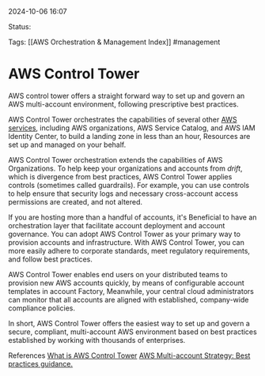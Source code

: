 2024-10-06 16:07

Status:

Tags:
[[AWS Orchestration & Management Index]]
#management

# AWS Control Tower

AWS control tower offers a straight forward way to set up and govern an AWS multi-account environment, following prescriptive best practices.

AWS Control Tower orchestrates the capabilities of several other [AWS services](https://docs.aws.amazon.com/controltower/latest/userguide/what-is-control-tower.html), including AWS organizations, AWS Service Catalog, and AWS IAM Identity Center, to build a landing zone in less than an hour, Resources are set up and managed on your behalf.

AWS Control Tower orchestration extends the capabilities of AWS Organizations. To help keep your organizations and accounts from *drift*, which is divergence from best practices, AWS Control Tower applies controls (sometimes called guardrails). For example, you can use controls to help ensure that security logs and necessary cross-account access permissions are created, and not altered.

If you are hosting more than a handful of accounts, it's Beneficial to have an orchestration layer that facilitate account deployment and account governance. You can adopt AWS Control Tower as your primary way to provision accounts and infrastructure. With AWS Control Tower, you can more easily adhere to corporate standards, meet regulatory requirements, and follow best practices.

AWS Control Tower enables end users on your distributed teams to provision new AWS accounts quickly, by means of configurable account templates in account Factory, Meanwhile, your central cloud administrators can monitor that all accounts are aligned with established, company-wide compliance policies.

In short, AWS Control Tower offers the easiest way to set up and govern a secure, compliant, multi-account AWS environment based on best practices established by working with thousands of enterprises. 


References 
[What is AWS Control Tower](https://docs.aws.amazon.com/controltower/latest/userguide/what-is-control-tower.html)
[AWS Multi-account Strategy: Best practices guidance.](https://docs.aws.amazon.com/controltower/latest/userguide/aws-multi-account-landing-zone.html#multi-account-guidance)

